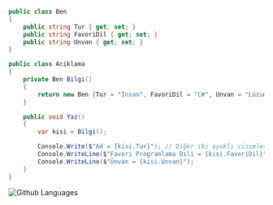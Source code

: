 ```csharp
public class Ben
{
    public string Tur { get; set; }
    public string FavoriDil { get; set; }
    public string Unvan { get; set; }
}

public class Aciklama
{
    private Ben Bilgi()
    {
        return new Ben {Tur = "İnsan", FavoriDil = "C#", Unvan = "Lüzumsuz İşler Müdürü"};
    }

    public void Yaz()
    {
        var kisi = Bilgi();

        Console.Write($"Ad = {kisi.Tur}"); // Diğer iki ayaklı cisimlerin aksine
        Console.WriteLine($"Favori Programlama Dili = {kisi.FavoriDil}");
        Console.WriteLine($"Ünvan = {kisi.Unvan}");
    }
}
```

![Github Languages](https://github-readme-stats.vercel.app/api/top-langs/?username=umut-d&layout=compact&hide=html)
